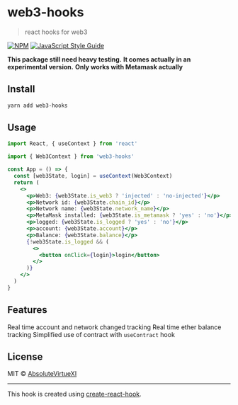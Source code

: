 # web3-hooks

> react hooks for web3

[![NPM](https://img.shields.io/npm/v/web3-hooks.svg)](https://www.npmjs.com/package/web3-hooks) [![JavaScript Style Guide](https://img.shields.io/badge/code_style-standard-brightgreen.svg)](https://standardjs.com)

**This package still need heavy testing.**
**It comes actually in an experimental version.**
**Only works with Metamask actually**

## Install

```bash
yarn add web3-hooks
```

## Usage

```jsx
import React, { useContext } from 'react'

import { Web3Context } from 'web3-hooks'

const App = () => {
  const [web3State, login] = useContext(Web3Context)
  return (
    <>
      <p>Web3: {web3State.is_web3 ? 'injected' : 'no-injected'}</p>
      <p>Network id: {web3State.chain_id}</p>
      <p>Network name: {web3State.network_name}</p>
      <p>MetaMask installed: {web3State.is_metamask ? 'yes' : 'no'}</p>
      <p>logged: {web3State.is_logged ? 'yes' : 'no'}</p>
      <p>account: {web3State.account}</p>
      <p>Balance: {web3State.balance}</p>
      {!web3State.is_logged && (
        <>
          <button onClick={login}>login</button>
        </>
      )}
    </>
  )
}
```

## Features

Real time account and network changed tracking
Real time ether balance tracking
Simplified use of contract with `useContract` hook

## License

MIT © [AbsoluteVirtueXI](https://github.com/AbsoluteVirtueXI)

---

This hook is created using [create-react-hook](https://github.com/hermanya/create-react-hook).
